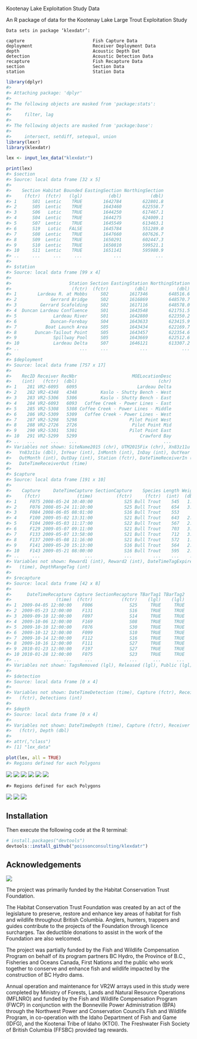 <!-- README.md is generated from README.Rmd. Please edit that file -->
Kootenay Lake Exploitation Study Data

An R package of data for the Kootenay Lake Large Trout Exploitation Study

    Data sets in package ‘klexdatr’:

    capture                          Fish Capture Data
    deployment                       Receiver Deployment Data
    depth                            Acoustic Depth Dat
    detection                        Acoustic Detection Data
    recapture                        Fish Recapture Data
    section                          Section Data
    station                          Station Data

``` r
library(dplyr)
#> 
#> Attaching package: 'dplyr'
#> 
#> The following objects are masked from 'package:stats':
#> 
#>     filter, lag
#> 
#> The following objects are masked from 'package:base':
#> 
#>     intersect, setdiff, setequal, union
library(lexr)
library(klexdatr)

lex <- input_lex_data("klexdatr")

print(lex)
#> $section
#> Source: local data frame [32 x 5]
#> 
#>    Section Habitat Bounded EastingSection NorthingSection
#>     (fctr)  (fctr)   (lgl)          (dbl)           (dbl)
#> 1      S01  Lentic    TRUE        1642784        622801.8
#> 2      S05  Lentic    TRUE        1643460        622558.7
#> 3      S06   Lotic    TRUE        1644250        617467.1
#> 4      S04  Lentic    TRUE        1644275        624009.1
#> 5      S07  Lentic    TRUE        1645549        613463.1
#> 6      S19   Lotic   FALSE        1645784        551289.0
#> 7      S08  Lentic    TRUE        1647660        607626.7
#> 8      S09  Lentic    TRUE        1650291        602447.3
#> 9      S10  Lentic    TRUE        1650810        599521.1
#> 10     S11  Lentic    TRUE        1651141        595980.9
#> ..     ...     ...     ...            ...             ...
#> 
#> $station
#> Source: local data frame [99 x 4]
#> 
#>                      Station Section EastingStation NorthingStation
#>                       (fctr)  (fctr)          (dbl)           (dbl)
#> 1        Lardeau R. at Mobbs     S02        1617346        648516.6
#> 2             Gerrard Bridge     S02        1616869        648570.7
#> 3         Gerrard Scafolding     S02        1617116        648578.0
#> 4  Duncan Lardeau Confluence     S01        1643548        621751.5
#> 5              Lardeau River     S01        1642880        622350.2
#> 6             Duncan-Forebay     S04        1643633        623415.9
#> 7           Boat Launch Area     S05        1643434        622169.7
#> 8       Duncan-Tailout Point     S05        1643457        622354.6
#> 9              Spillway Pool     S05        1643669        622512.6
#> 10             Lardeau Delta     S07        1646121        613307.2
#> ..                       ...     ...            ...             ...
#> 
#> $deployment
#> Source: local data frame [757 x 17]
#> 
#>    RecID Receiver RecNbr                     MOELocationDesc
#>    (int)   (fctr)  (dbl)                               (chr)
#> 1    281 VR2-6095   6095                       Lardeau Delta
#> 2    282 VR2-4348   4348         Kaslo - Shutty Bench - West
#> 3    283 VR2-5306   5306         Kaslo - Shutty Bench - East
#> 4    284 VR2-6093   6093   Coffee Creek - Power Lines - East
#> 5    285 VR2-5308   5308 Coffee Creek - Power Lines - Middle
#> 6    286 VR2-5309   5309   Coffee Creek - Power Lines - West
#> 7    287 VR2-5298   5298                    Pilot Point West
#> 8    288 VR2-2726   2726                     Pilot Point Mid
#> 9    290 VR2-5301   5301                    Pilot Point East
#> 10   291 VR2-5299   5299                        Crawford Bay
#> ..   ...      ...    ...                                 ...
#> Variables not shown: SiteName2015 (chr), UTM2015Fix (chr), Xn83z11u (dbl),
#>   Yn83z11u (dbl), InYear (int), InMonth (int), InDay (int), OutYear (int),
#>   OutMonth (int), OutDay (int), Station (fctr), DateTimeReceiverIn (time),
#>   DateTimeReceiverOut (time)
#> 
#> $capture
#> Source: local data frame [191 x 10]
#> 
#>    Capture     DateTimeCapture SectionCapture    Species Length Weight
#>     (fctr)              (time)         (fctr)     (fctr)  (int)  (dbl)
#> 1     F075 2008-05-24 10:40:00            S25 Bull Trout    545   1.75
#> 2     F076 2008-05-24 11:10:00            S25 Bull Trout    654   3.40
#> 3     F084 2008-06-05 08:01:00            S16 Bull Trout    553     NA
#> 4     F100 2009-05-02 13:31:00            S21 Bull Trout    643   2.75
#> 5     F104 2009-05-03 11:17:00            S22 Bull Trout    567   2.00
#> 6     F129 2009-05-07 09:11:00            S21 Bull Trout    703   3.90
#> 7     F133 2009-05-07 13:58:00            S21 Bull Trout    712   3.65
#> 8     F137 2009-05-08 11:16:00            S21 Bull Trout    572   1.90
#> 9     F141 2009-05-20 15:13:00            S16 Bull Trout    564   2.20
#> 10    F143 2009-05-21 08:00:00            S16 Bull Trout    595   2.40
#> ..     ...                 ...            ...        ...    ...    ...
#> Variables not shown: Reward1 (int), Reward2 (int), DateTimeTagExpire
#>   (time), DepthRangeTag (int)
#> 
#> $recapture
#> Source: local data frame [42 x 8]
#> 
#>      DateTimeRecapture Capture SectionRecapture TBarTag1 TBarTag2
#>                 (time)  (fctr)           (fctr)    (lgl)    (lgl)
#> 1  2009-04-05 12:00:00    F006              S25     TRUE     TRUE
#> 2  2009-05-23 12:00:00    F131              S16     TRUE     TRUE
#> 3  2009-09-10 12:00:00    F097              S14     TRUE     TRUE
#> 4  2009-10-06 12:00:00    F169              S08     TRUE     TRUE
#> 5  2009-10-10 12:00:00    F076              S30     TRUE     TRUE
#> 6  2009-10-12 12:00:00    F099              S10     TRUE     TRUE
#> 7  2009-10-14 12:00:00    F112              S16     TRUE     TRUE
#> 8  2009-10-16 12:00:00    F111              S27     TRUE     TRUE
#> 9  2010-01-23 12:00:00    F197              S27     TRUE     TRUE
#> 10 2010-01-28 12:00:00    F075              S23     TRUE     TRUE
#> ..                 ...     ...              ...      ...      ...
#> Variables not shown: TagsRemoved (lgl), Released (lgl), Public (lgl)
#> 
#> $detection
#> Source: local data frame [0 x 4]
#> 
#> Variables not shown: DateTimeDetection (time), Capture (fctr), Receiver
#>   (fctr), Detections (int)
#> 
#> $depth
#> Source: local data frame [0 x 4]
#> 
#> Variables not shown: DateTimeDepth (time), Capture (fctr), Receiver
#>   (fctr), Depth (dbl)
#> 
#> attr(,"class")
#> [1] "lex_data"

plot(lex, all = TRUE)
#> Regions defined for each Polygons
```

![](README-unnamed-chunk-2-1.png) ![](README-unnamed-chunk-2-2.png) ![](README-unnamed-chunk-2-3.png) ![](README-unnamed-chunk-2-4.png) ![](README-unnamed-chunk-2-5.png) ![](README-unnamed-chunk-2-6.png)

    #> Regions defined for each Polygons

![](README-unnamed-chunk-2-7.png) ![](README-unnamed-chunk-2-8.png) ![](README-unnamed-chunk-2-9.png)

Installation
------------

Then execute the following code at the R terminal:

``` r
# install.packages("devtools")
devtools::install_github("poissonconsulting/klexdatr")
```

Acknowledgements
----------------

![](koot.png)

The project was primarily funded by the Habitat Conservation Trust Foundation.

The Habitat Conservation Trust Foundation was created by an act of the legislature to preserve, restore and enhance key areas of habitat for fish and wildlife throughout British Columbia. Anglers, hunters, trappers and guides contribute to the projects of the Foundation through licence surcharges. Tax deductible donations to assist in the work of the Foundation are also welcomed.

The project was partially funded by the Fish and Wildlife Compensation Program on behalf of its program partners BC Hydro, the Province of B.C., Fisheries and Oceans Canada, First Nations and the public who work together to conserve and enhance fish and wildlife impacted by the construction of BC Hydro dams.

Annual operation and maintenance for VR2W arrays used in this study were completed by Ministry of Forests, Lands and Natural Resource Operations (MFLNRO) and funded by the Fish and Wildlife Compensation Program (FWCP) in conjunction with the Bonneville Power Administration (BPA) through the Northwest Power and Conservation Council’s Fish and Wildlife Program, in co-operation with the Idaho Department of Fish and Game (IDFG), and the Kootenai Tribe of Idaho (KTOI). The Freshwater Fish Society of British Columbia (FFSBC) provided tag rewards.
